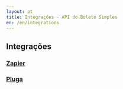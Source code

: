 ```yaml
---
layout: pt
title: Integrações - API do Boleto Simples
en: /en/integrations
---
```


## Integrações

### [Zapier](/integrations/zapier)

### [Pluga](/integrations/pluga)